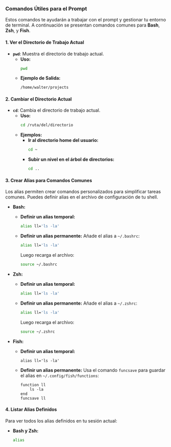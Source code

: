 ### Comandos Útiles para el Prompt

Estos comandos te ayudarán a trabajar con el prompt y gestionar tu entorno de terminal. A continuación se presentan comandos comunes para **Bash**, **Zsh**, y **Fish**.

#### **1. Ver el Directorio de Trabajo Actual**

- **`pwd`**: Muestra el directorio de trabajo actual.
  - **Uso:**
    ```bash
    pwd
    ```
  - **Ejemplo de Salida:**
    ```bash
    /home/walter/projects
    ```

#### **2. Cambiar el Directorio Actual**

- **`cd`**: Cambia el directorio de trabajo actual.
  - **Uso:**
    ```bash
    cd /ruta/del/directorio
    ```
  - **Ejemplos:**
    - **Ir al directorio home del usuario:**
      ```bash
      cd ~
      ```
    - **Subir un nivel en el árbol de directorios:**
      ```bash
      cd ..
      ```

#### **3. Crear Alias para Comandos Comunes**

Los alias permiten crear comandos personalizados para simplificar tareas comunes. Puedes definir alias en el archivo de configuración de tu shell.

- **Bash:**
  - **Definir un alias temporal:**
    ```bash
    alias ll='ls -la'
    ```
  - **Definir un alias permanente:**
    Añade el alias a `~/.bashrc`:
    ```bash
    alias ll='ls -la'
    ```
    Luego recarga el archivo:
    ```bash
    source ~/.bashrc
    ```

- **Zsh:**
  - **Definir un alias temporal:**
    ```zsh
    alias ll='ls -la'
    ```
  - **Definir un alias permanente:**
    Añade el alias a `~/.zshrc`:
    ```zsh
    alias ll='ls -la'
    ```
    Luego recarga el archivo:
    ```zsh
    source ~/.zshrc
    ```

- **Fish:**
  - **Definir un alias temporal:**
    ```fish
    alias ll='ls -la'
    ```
  - **Definir un alias permanente:**
    Usa el comando `funcsave` para guardar el alias en `~/.config/fish/functions`:
    ```fish
    function ll
        ls -la
    end
    funcsave ll
    ```

#### **4. Listar Alias Definidos**

Para ver todos los alias definidos en tu sesión actual:

- **Bash y Zsh:**
  ```bash
  alias
